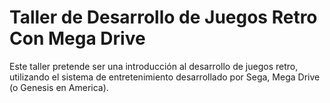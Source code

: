 # Taller de Desarrollo de Juegos Retro Con Mega Drive

Este taller pretende ser una introducción al desarrollo de juegos retro, utilizando el sistema de entretenimiento desarrollado por Sega, Mega Drive (o Genesis en America).
